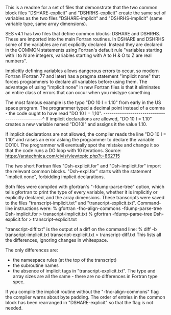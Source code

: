 This is a readme for a set of files that demonstrate that the two common
block files "DSHARE-explicit" and "DSHRHS-explicit" create the same set
of variables as the two files "DSHARE-implicit" and "DSHRHS-implicit"
(same variable type, same array dimensions).

SES v4.1 has two files that define common blocks: DSHARE and DSHRHS.  These
are imported into the main Fortran routines.  In DSHARE and DSHRHS some of
the variables are not explicitly declared.  Instead they are declared in
the COMMON statements using Fortran's default rule "variables starting with
I to N are integers, variables starting with A to H & O to Z are real
numbers".

Implicitly defining variables allows dangerous errors to occur, so modern
Fortran (Fortran 77 and later) has a pragma statement "implicit none" that
forces programmers to declare all variables before using them.  The
advantage of using "implicit none" in new Fortran files is that it
eliminates an entire class of errors that can occur when you mistype
something.

The most famous example is the typo "DO 10 I = 1.10" from early in the
US space program.  The programmer typed a decimal point instead of a
comma - the code ought to have read "DO 10 I = 1,10".
------------------------------------------------^
If implicit declarations are allowed, "DO 10 I = 1.10" creates a new
variable named "DO10I" and assigns it the value 1.10.

If implicit declarations are not allowed, the compiler reads the line
"DO 10 I = 1.10" and raises an error asking the programmer to declare
the variable DO10I.  The programmer will eventually spot the mistake
and change it so that the code runs a DO loop with 10 iterations.
Source:    https://arstechnica.com/civis/viewtopic.php?t=862715


The two short Fortran files "Dsh-explicit.for" and "Dsh-implicit.for"
import the relevant common blocks.  "Dsh-expl.for" starts with the
statement "implicit none", forbidding implicit declarations.

Both files were compiled with gfortran's "-fdump-parse-tree" option, which
tells gfortran to print the type of every variable, whether it is implicitly
or explicitly declared, and the array dimensions.  These transcripts were
saved to the files "transcript-implicit.txt" and "transcript-explicit.txt".
Command-line instructions were:
% gfortran -fno-align-commons -fdump-parse-tree Dsh-implicit.for > transcript-implicit.txt
% gfortran -fdump-parse-tree Dsh-explicit.for > transcript-explicit.txt

"transcript-diff.txt" is the output of a diff on the command line:
% diff -b transcript-implicit.txt transcript-explicit.txt > transcript-diff.txt
This lists all the differences, ignoring changes in whitespace.

The only differences are:
 * the namespace rules (at the top of the transcript)
 * the subroutine names
 * the absence of implicit tags in "transcript-explicit.txt".
The type and array sizes are all the same - there are no differences in
Fortran type spec.

If you compile the implicit routine without the "-fno-align-commons" flag
the compiler warns about byte padding.  The order of entries in the common
block has been rearranged in "DSHARE-explicit" so that the flag is not
needed.

